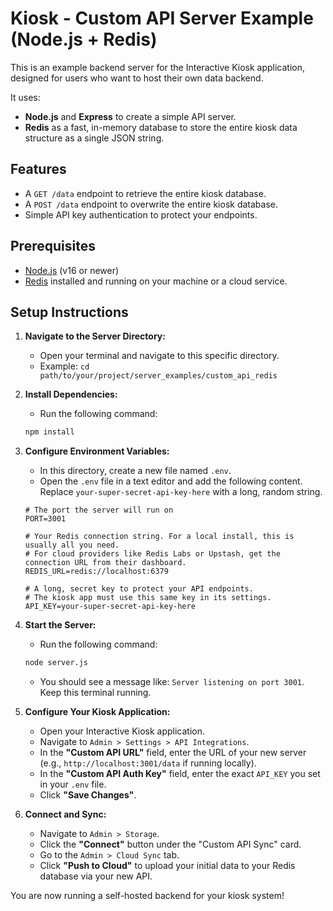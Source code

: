 # Kiosk - Custom API Server Example (Node.js + Redis)

This is an example backend server for the Interactive Kiosk application, designed for users who want to host their own data backend.

It uses:
- **Node.js** and **Express** to create a simple API server.
- **Redis** as a fast, in-memory database to store the entire kiosk data structure as a single JSON string.

## Features
- A `GET /data` endpoint to retrieve the entire kiosk database.
- A `POST /data` endpoint to overwrite the entire kiosk database.
- Simple API key authentication to protect your endpoints.

## Prerequisites
- [Node.js](https://nodejs.org/) (v16 or newer)
- [Redis](https://redis.io/docs/getting-started/installation/) installed and running on your machine or a cloud service.

## Setup Instructions

1.  **Navigate to the Server Directory:**
    - Open your terminal and navigate to this specific directory.
    - Example: `cd path/to/your/project/server_examples/custom_api_redis`
    
2.  **Install Dependencies:**
    - Run the following command:
    ```bash
    npm install
    ```

3.  **Configure Environment Variables:**
    - In this directory, create a new file named `.env`.
    - Open the `.env` file in a text editor and add the following content. Replace `your-super-secret-api-key-here` with a long, random string.

    ```
    # The port the server will run on
    PORT=3001

    # Your Redis connection string. For a local install, this is usually all you need.
    # For cloud providers like Redis Labs or Upstash, get the connection URL from their dashboard.
    REDIS_URL=redis://localhost:6379

    # A long, secret key to protect your API endpoints.
    # The kiosk app must use this same key in its settings.
    API_KEY=your-super-secret-api-key-here
    ```

4.  **Start the Server:**
    - Run the following command:
    ```bash
    node server.js
    ```
    - You should see a message like: `Server listening on port 3001`. Keep this terminal running.

5.  **Configure Your Kiosk Application:**
    - Open your Interactive Kiosk application.
    - Navigate to `Admin > Settings > API Integrations`.
    - In the **"Custom API URL"** field, enter the URL of your new server (e.g., `http://localhost:3001/data` if running locally).
    - In the **"Custom API Auth Key"** field, enter the exact `API_KEY` you set in your `.env` file.
    - Click **"Save Changes"**.

6.  **Connect and Sync:**
    - Navigate to `Admin > Storage`.
    - Click the **"Connect"** button under the "Custom API Sync" card.
    - Go to the `Admin > Cloud Sync` tab.
    - Click **"Push to Cloud"** to upload your initial data to your Redis database via your new API.

You are now running a self-hosted backend for your kiosk system!